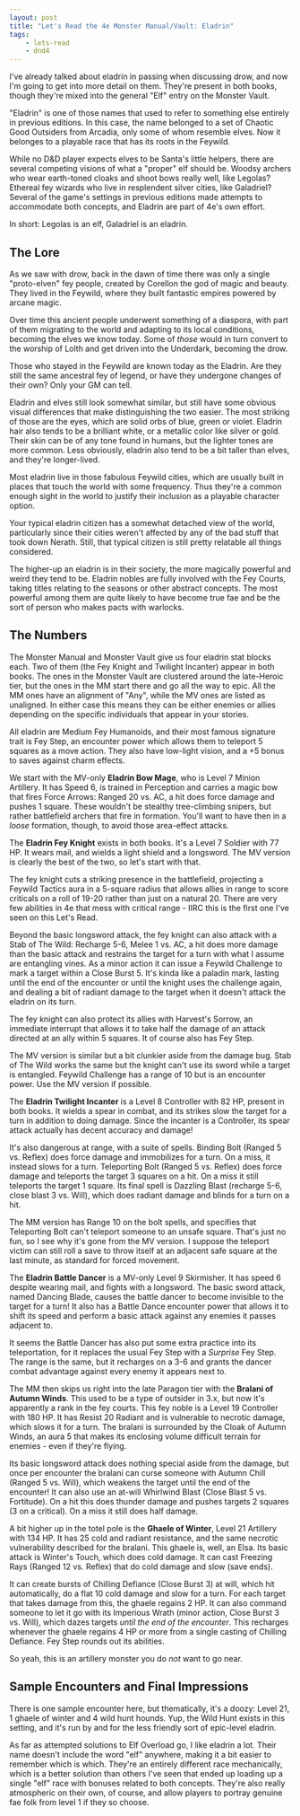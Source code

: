 ```yaml
---
layout: post
title: "Let's Read the 4e Monster Manual/Vault: Eladrin"
tags:
    - lets-read
    - dnd4
---
```


I've already talked about eladrin in passing when discussing drow, and now I'm
going to get into more detail on them. They're present in both books, though
they're mixed into the general "Elf" entry on the Monster Vault.

"Eladrin" is one of those names that used to refer to something else entirely in
previous editions. In this case, the name belonged to a set of Chaotic Good
Outsiders from Arcadia, only some of whom resemble elves. Now it belonges to a
playable race that has its roots in the Feywild.

While no D&D player expects elves to be Santa's little helpers, there are
several competing visions of what a "proper" elf should be. Woodsy archers who
wear earth-toned cloaks and shoot bows really well, like Legolas? Ethereal fey
wizards who live in resplendent silver cities, like Galadriel? Several of the
game's settings in previous editions made attempts to accommodate both concepts,
and Eladrin are part of 4e's own effort.

In short: Legolas is an elf, Galadriel is an eladrin.

## The Lore

As we saw with drow, back in the dawn of time there was only a single
"proto-elven" fey people, created by Corellon the god of magic and beauty. They
lived in the Feywild, where they built fantastic empires powered by arcane
magic.

Over time this ancient people underwent something of a diaspora, with part of
them migrating to the world and adapting to its local conditions, becoming the
elves we know today. Some of _those_ would in turn convert to the worship of
Lolth and get driven into the Underdark, becoming the drow.

Those who stayed in the Feywild are known today as the Eladrin. Are they still
the same ancestral fey of legend, or have they undergone changes of their own?
Only your GM can tell.

Eladrin and elves still look somewhat similar, but still have some obvious
visual differences that make distinguishing the two easier. The most striking of
those are the eyes, which are solid orbs of blue, green or violet. Eladrin hair
also tends to be a brilliant white, or a metallic color like silver or
gold. Their skin can be of any tone found in humans, but the lighter tones are
more common. Less obviously, eladrin also tend to be a bit taller than elves,
and they're longer-lived.

Most eladrin live in those fabulous Feywild cities, which are usually built in
places that touch the world with some frequency. Thus they're a common enough
sight in the world to justify their inclusion as a playable character option.

Your typical eladrin citizen has a somewhat detached view of the world,
particularly since their cities weren't affected by any of the bad stuff that
took down Nerath. Still, that typical citizen is still pretty relatable all
things considered.

The higher-up an eladrin is in their society, the more magically powerful and
weird they tend to be. Eladrin nobles are fully involved with the Fey Courts,
taking titles relating to the seasons or other abstract concepts. The most
powerful among them are quite likely to have become true fae and be the sort of
person who makes pacts with warlocks.

## The Numbers

The Monster Manual and Monster Vault give us four eladrin stat blocks each. Two
of them (the Fey Knight and Twilight Incanter) appear in both books. The ones in
the Monster Vault are clustered around the late-Heroic tier, but the ones in the
MM start there and go all the way to epic. All the MM ones have an alignment of
"Any", while the MV ones are listed as unaligned. In either case this means they
can be either enemies or allies depending on the specific individuals that
appear in your stories.

All eladrin are Medium Fey Humanoids, and their most famous signature trait is
Fey Step, an encounter power which allows them to teleport 5 squares as a move
action. They also have low-light vision, and a +5 bonus to saves against charm
effects.

We start with the MV-only **Eladrin Bow Mage**, who is Level 7 Minion
Artillery. It has Speed 6, is trained in Perception and carries a magic bow that
fires Force Arrows: Ranged 20 vs. AC, a hit does force damage and pushes 1
square. These wouldn't be stealthy tree-climbing snipers, but rather battlefield
archers that fire in formation. You'll want to have then in a _loose_ formation,
though, to avoid those area-effect attacks.

The **Eladrin Fey Knight** exists in both books. It's a Level 7 Soldier with 77
HP. It wears mail, and wields a light shield and a longsword.  The MV version is
clearly the best of the two, so let's start with that.

The fey knight cuts a striking presence in the battlefield, projecting a Feywild
Tactics aura in a 5-square radius that allows allies in range to score criticals
on a roll of 19-20 rather than just on a natural 20. There are very few
abilities in 4e that mess with critical range - IIRC this is the first one I've
seen on this Let's Read.

Beyond the basic longsword attack, the fey knight can also attack with a Stab of
The Wild: Recharge 5-6, Melee 1 vs. AC, a hit does more damage than the basic
attack and restrains the target for a turn with what I assume are entangling
vines. As a minor action it can issue a Feywild Challenge to mark a target
within a Close Burst 5. It's kinda like a paladin mark, lasting until the end of
the encounter or until the knight uses the challenge again, and dealing a bit of
radiant damage to the target when it doesn't attack the eladrin on its turn.

The fey knight can also protect its allies with Harvest's Sorrow, an immediate
interrupt that allows it to take half the damage of an attack directed at an
ally within 5 squares. It of course also has Fey Step.

The MV version is similar but a bit clunkier aside from the damage bug. Stab of
The Wild works the same but the knight can't use its sword while a target is
entangled. Feywild Challenge has a range of 10 but is an encounter power. Use
the MV version if possible.

The **Eladrin Twilight Incanter** is a Level 8 Controller with 82 HP, present in
both books. It wields a spear in combat, and its strikes slow the target for a
turn in addition to doing damage. Since the incanter is a Controller, its spear
attack actually has decent accuracy and damage!

It's also dangerous at range, with a suite of spells. Binding Bolt (Ranged 5
vs. Reflex) does force damage and immobilizes for a turn. On a miss, it instead
slows for a turn. Teleporting Bolt (Ranged 5 vs. Reflex) does force damage and
teleports the target 3 squares on a hit. On a miss it still teleports the target
1 square. Its final spell is Dazzling Blast (recharge 5-6, close blast 3
vs. Will), which does radiant damage and blinds for a turn on a hit.

The MM version has Range 10 on the bolt spells, and specifies that Teleporting
Bolt can't teleport someone to an unsafe square. That's just no fun, so I see
why it's gone from the MV version. I suppose the teleport victim can still roll
a save to throw itself at an adjacent safe square at the last minute, as
standard for forced movement.

The **Eladrin Battle Dancer** is a MV-only Level 9 Skirmisher. It has speed 6
despite wearing mail, and fights with a longsword. The basic sword attack, named
Dancing Blade, causes the battle dancer to become invisible to the target for a
turn! It also has a Battle Dance encounter power that allows it to shift its
speed and perform a basic attack against any enemies it passes adjacent to.

It seems the Battle Dancer has also put some extra practice into its
teleportation, for it replaces the usual Fey Step with a _Surprise_ Fey
Step. The range is the same, but it recharges on a 3-6 and grants the dancer
combat advantage against every enemy it appears next to.

The MM then skips us right into the late Paragon tier with the **Bralani of
Autumn Winds**. This used to be a type of outsider in 3.x, but now it's
apparently a rank in the fey courts. This fey noble is a Level 19 Controller
with 180 HP. It has Resist 20 Radiant and is vulnerable to necrotic damage,
which slows it for a turn. The bralani is surrounded by the Cloak of Autumn
Winds, an aura 5 that makes its enclosing volume difficult terrain for enemies -
even if they're flying.

Its basic longsword attack does nothing special aside from the damage, but once
per encounter the bralani can curse someone with Autumn Chill (Ranged 5
vs. Will), which weakens the target until the end of the encounter! It can also
use an at-will Whirlwind Blast (Close Blast 5 vs. Fortitude). On a hit this does
thunder damage and pushes targets 2 squares (3 on a critical). On a miss it
still does half damage.

A bit higher up in the totel pole is the **Ghaele of Winter**, Level 21
Artillery with 134 HP. It has 25 cold and radiant resistance, and the same
necrotic vulnerability described for the bralani. This ghaele is, well, an
Elsa. Its basic attack is Winter's Touch, which does cold damage. It can cast
Freezing Rays (Ranged 12 vs. Reflex) that do cold damage and slow (save ends).

It can create bursts of Chilling Defiance (Close Burst 3) at will, which hit
automatically, do a flat 10 cold damage and slow for a turn. For each target
that takes damage from this, the ghaele regains 2 HP. It can also command
someone to let it go with its Imperious Wrath (minor action, Close Burst 3
vs. Will), which dazes targets _until the end of the encounter_. This recharges
whenever the ghaele regains 4 HP or more from a single casting of Chilling
Defiance. Fey Step rounds out its abilities.

So yeah, this is an artillery monster you do _not_ want to go near.

## Sample Encounters and Final Impressions

There is one sample encounter here, but thematically, it's a doozy: Level 21, 1
ghaele of winter and 4 wild hunt hounds. Yup, the Wild Hunt exists in this
setting, and it's run by and for the less friendly sort of epic-level eladrin.

As far as attempted solutions to Elf Overload go, I like eladrin a lot. Their
name doesn't include the word "elf" anywhere, making it a bit easier to remember
which is which. They're an entirely different race mechanically, which is a
better solution than others I've seen that ended up loading up a single "elf"
race with bonuses related to both concepts. They're also really atmospheric on
their own, of course, and allow players to portray genuine fae folk from level 1
if they so choose.
